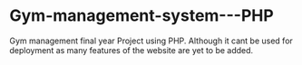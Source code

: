 # Gym-management-system---PHP
Gym management final year Project using PHP.
Although it cant be used for deployment as many features of the website are yet to be added.
